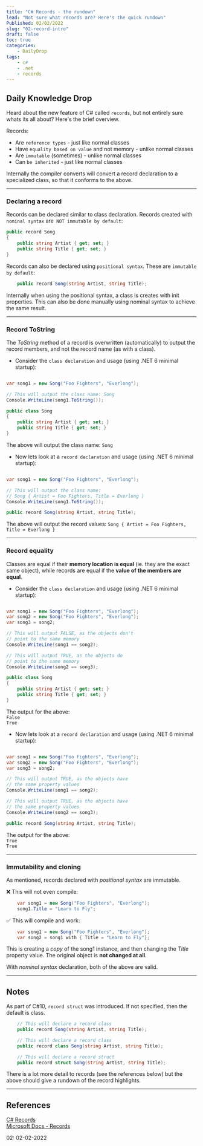 ```yaml
---
title: "C# Records - the rundown"
lead: "Not sure what records are? Here's the quick rundown"
Published: 02/02/2022
slug: "02-record-intro"
draft: false
toc: true
categories:
    - DailyDrop
tags:
    - c#
    - .net
    - records
---
```


## Daily Knowledge Drop

Heard about the new feature of C# called `records`, but not entirely sure whats its all about? Here's the brief overview.

Records:
- Are `reference types` - just like normal classes
- Have `equality based on value` and not memory - unlike normal classes
- Are `immutable` (sometimes) - unlike normal classes
- Can `be inherited` - just like normal classes

Internally the compiler converts will convert a record declaration to a specialized class, so that it conforms to the above.

---

### Declaring a record

Records can be declared similar to class declaration. Records created with `nominal syntax` are` NOT immutable by default`:
``` csharp
public record Song
{
    public string Artist { get; set; }
    public string Title { get; set; }
}
```

Records can also be declared using `positional syntax`. These are `immutable by default`:
``` csharp
    public record Song(string Artist, string Title);
```

Internally when using the positional syntax, a class is creates with init properties. This can also be done manually using nominal syntax to achieve the same result. 

---

### Record ToString

The _ToString_ method of a record is overwritten (automatically) to output the record members, and not the record name (as with a class).

- Consider the `class declaration` and usage (using .NET 6 minimal startup):
``` csharp

var song1 = new Song("Foo Fighters", "Everlong");

// This will output the class name: Song
Console.WriteLine(song1.ToString());

public class Song
{  
    public string Artist { get; set; }
    public string Title { get; set; }
}
```

The above will output the class name: `Song`


- Now lets look at a `record declaration` and usage (using .NET 6 minimal startup):
``` csharp

var song1 = new Song("Foo Fighters", "Everlong");

// This will output the class name:
// Song { Artist = Foo Fighters, Title = Everlong }
Console.WriteLine(song1.ToString());

public record Song(string Artist, string Title);
```

The above will output the record values: `Song { Artist = Foo Fighters, Title = Everlong }`

---

### Record equality

Classes are equal if their **memory location is equal** (ie. they are the exact same object), while records are equal if the **value of the members are equal**.

- Consider the `class declaration` and usage (using .NET 6 minimal startup):
``` csharp

var song1 = new Song("Foo Fighters", "Everlong");
var song2 = new Song("Foo Fighters", "Everlong");
var song3 = song2;

// This will output FALSE, as the objects don't
// point to the same memory
Console.WriteLine(song1 == song2);

// This will output TRUE, as the objects do
// point to the same memory
Console.WriteLine(song2 == song3);

public class Song
{  
    public string Artist { get; set; }
    public string Title { get; set; }
}
```

The output for the above:  
`False`  
`True`

- Now lets look at a `record declaration` and usage (using .NET 6 minimal startup):
``` csharp

var song1 = new Song("Foo Fighters", "Everlong");
var song2 = new Song("Foo Fighters", "Everlong");
var song3 = song2;

// This will output TRUE, as the objects have
// the same property values
Console.WriteLine(song1 == song2);

// This will output TRUE, as the objects have
// the same property values
Console.WriteLine(song2 == song3);

public record Song(string Artist, string Title);
```

The output for the above:  
`True`  
`True`

---

### Immutability and cloning

As mentioned, records declared with _positional syntax_ are immutable.

❌ This will not even compile:
``` csharp
    var song1 = new Song("Foo Fighters", "Everlong");
    song1.Title = "Learn to Fly";
```

✅ This will compile and work:
``` csharp
    var song1 = new Song("Foo Fighters", "Everlong");
    var song2 = song1 with { Title = "Learn to Fly"};
```

This is creating a _copy_ of the song1 instance, and then changing the _Title_ property value. The original object is **not changed at all**.

With _nominal syntax_ declaration, both of the above are valid.

---

## Notes

As part of C#10, `record struct` was introduced. If not specified, then the default is class.

``` csharp
    // This will declare a record class
    public record Song(string Artist, string Title);

    // This will declare a record class
    public record class Song(string Artist, string Title);

    // This will declare a record struct
    public record struct Song(string Artist, string Title);
```

There is a lot more detail to records (see the references below) but the above should give a rundown of the record highlights.

---

## References
[C# Records](https://code-maze.com/csharp-records/)  
[Microsoft Docs - Records](https://docs.microsoft.com/en-us/dotnet/csharp/language-reference/builtin-types/record)

<?# DailyDrop ?>02: 02-02-2022<?#/ DailyDrop ?>
